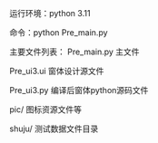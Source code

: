 运行环境：python 3.11

命令：python Pre_main.py

主要文件列表：
Pre_main.py 主文件

Pre_ui3.ui 窗体设计源文件

Pre_ui3.py 编译后窗体python源码文件

pic/   图标资源文件等

shuju/   测试数据文件目录
